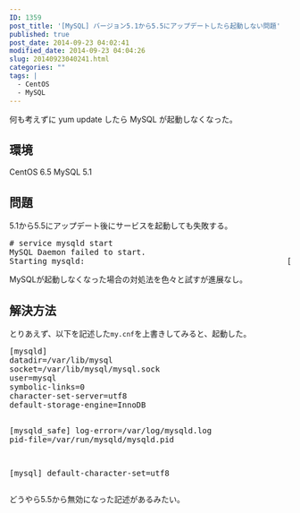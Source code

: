 ```yaml
---
ID: 1359
post_title: '[MySQL] バージョン5.1から5.5にアップデートしたら起動しない問題'
published: true
post_date: 2014-09-23 04:02:41
modified_date: 2014-09-23 04:04:26
slug: 20140923040241.html
categories: ""
tags: |
  - CentOS
  - MySQL
---
```

何も考えずに yum update したら MySQL が起動しなくなった。
<!--more-->
<h2>環境</h2>
CentOS 6.5
MySQL 5.1
<h2>問題</h2>
5.1から5.5にアップデート後にサービスを起動しても失敗する。
<pre class="prettyprint"># service mysqld start
MySQL Daemon failed to start.
Starting mysqld:                                           [FAILED]</pre>
MySQLが起動しなくなった場合の対処法を色々と試すが進展なし。
<h2>解決方法</h2>
とりあえず、以下を記述した<code>my.cnf</code>を上書きしてみると、起動した。
<pre>[mysqld]
datadir=/var/lib/mysql
socket=/var/lib/mysql/mysql.sock
user=mysql
symbolic-links=0
character-set-server=utf8
default-storage-engine=InnoDB

[mysqld_safe]
log-error=/var/log/mysqld.log
pid-file=/var/run/mysqld/mysqld.pid

[mysql]
default-character-set=utf8
</pre>
どうやら5.5から無効になった記述があるみたい。